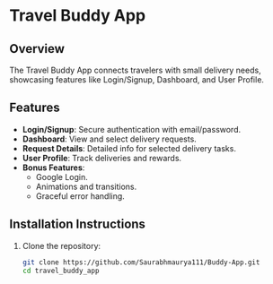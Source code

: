 # Travel Buddy App

## Overview
The Travel Buddy App connects travelers with small delivery needs, showcasing features like Login/Signup, Dashboard, and User Profile.

## Features
- **Login/Signup**: Secure authentication with email/password.
- **Dashboard**: View and select delivery requests.
- **Request Details**: Detailed info for selected delivery tasks.
- **User Profile**: Track deliveries and rewards.
- **Bonus Features**:
  - Google Login.
  - Animations and transitions.
  - Graceful error handling.

## Installation Instructions
1. Clone the repository:
   ```bash
   git clone https://github.com/Saurabhmaurya111/Buddy-App.git
   cd travel_buddy_app
